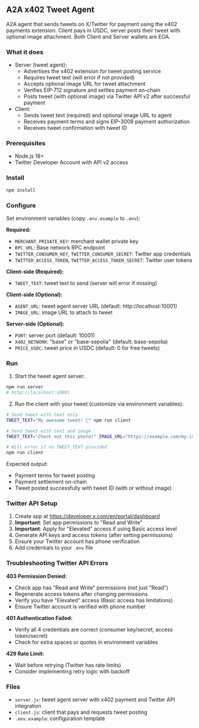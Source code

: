 ## A2A x402 Tweet Agent

A2A agent that sends tweets on X/Twitter for payment using the x402 payments extension. Client pays in USDC, server posts their tweet with optional image attachment. Both Client and Server wallets are EOA.

### What it does

- Server (tweet agent):
  - Advertises the x402 extension for tweet posting service
  - Requires tweet text (will error if not provided)
  - Accepts optional image URL for tweet attachment
  - Verifies EIP-712 signature and settles payment on-chain
  - Posts tweet (with optional image) via Twitter API v2 after successful payment
- Client:
  - Sends tweet text (required) and optional image URL to agent
  - Receives payment terms and signs EIP-3009 payment authorization
  - Receives tweet confirmation with tweet ID

### Prerequisites

- Node.js 18+
- Twitter Developer Account with API v2 access

### Install

```bash
npm install
```

### Configure

Set environment variables (copy `.env.example` to `.env`):

**Required:**
- `MERCHANT_PRIVATE_KEY`: merchant wallet private key
- `RPC_URL`: Base network RPC endpoint
- `TWITTER_CONSUMER_KEY`, `TWITTER_CONSUMER_SECRET`: Twitter app credentials
- `TWITTER_ACCESS_TOKEN`, `TWITTER_ACCESS_TOKEN_SECRET`: Twitter user tokens

**Client-side (Required):**
- `TWEET_TEXT`: tweet text to send (server will error if missing)

**Client-side (Optional):**
- `AGENT_URL`: tweet agent server URL (default: http://localhost:10001)
- `IMAGE_URL`: image URL to attach to tweet

**Server-side (Optional):**
- `PORT`: server port (default: 10001)
- `X402_NETWORK`: "base" or "base-sepolia" (default: base-sepolia)
- `PRICE_USDC`: tweet price in USDC (default: 0 for free tweets)

### Run

1) Start the tweet agent server:
```bash
npm run server
# http://localhost:10001
```

2) Run the client with your tweet (customize via environment variables):
```bash
# Send tweet with text only
TWEET_TEXT="My awesome tweet! 🚀" npm run client

# Send tweet with text and image
TWEET_TEXT="Check out this photo!" IMAGE_URL="https://example.com/my-image.jpg" npm run client

# Will error if no TWEET_TEXT provided
npm run client
```

Expected output:
- Payment terms for tweet posting
- Payment settlement on-chain
- Tweet posted successfully with tweet ID (with or without image)

### Twitter API Setup

1. Create app at https://developer.x.com/en/portal/dashboard
2. **Important**: Set app permissions to "Read and Write"
3. **Important**: Apply for "Elevated" access if using Basic access level
4. Generate API keys and access tokens (after setting permissions)
5. Ensure your Twitter account has phone verification
6. Add credentials to your `.env` file

### Troubleshooting Twitter API Errors

**403 Permission Denied:**
- Check app has "Read and Write" permissions (not just "Read")
- Regenerate access tokens after changing permissions
- Verify you have "Elevated" access (Basic access has limitations)
- Ensure Twitter account is verified with phone number

**401 Authentication Failed:**
- Verify all 4 credentials are correct (consumer key/secret, access token/secret)
- Check for extra spaces or quotes in environment variables

**429 Rate Limit:**
- Wait before retrying (Twitter has rate limits)
- Consider implementing retry logic with backoff

### Files

- `server.js`: tweet agent server with x402 payment and Twitter API integration
- `client.js`: client that pays and requests tweet posting
- `.env.example`: configuration template